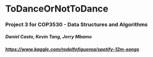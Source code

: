 # ToDanceOrNotToDance
### Project 3 for COP3530 - Data Structures and Algorithms
##### Daniel Casto, Kevin Tang, Jerry Mbamo
##### https://www.kaggle.com/rodolfofigueroa/spotify-12m-songs

